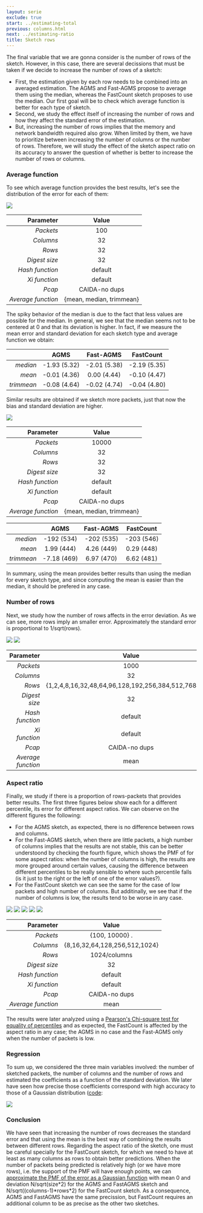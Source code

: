 ```yaml
---
layout: serie
exclude: true
start: ../estimating-total
previous: columns.html
next: ../estimating-ratio
title: Sketch rows
---
```


The final variable that we are gonna consider is the number of rows of the sketch. However, in this case, there are several decissions that must be taken if we decide to increase the number of rows of a sketch:

* First, the estimation given by each row needs to be combined into an averaged estimation. The AGMS and Fast-AGMS propose to average them using the median, whereas the FastCount sketch proposes to use the median. Our first goal will be to check which average function is better for each type of sketch.
* Second, we study the effect itself of increasing the number of rows and how they affect the standard error of the estimation.
* But, increasing the number of rows implies that the memory and network bandwidth required also grow. When limited by them, we have to prioritize between increasing the number of columns or the number of rows. Therefore, we will study the effect of the sketch aspect ratio on its accuracy to answer the question of whether is better to increase the number of rows or columns.

### Average function

To see which average function provides the best results, let's see the distribution of the error for each of them:

![](figures/average1.png)

|          Parameter |           Value          |
|-------------------:|:------------------------:|
|          _Packets_ |            100           |
|          _Columns_ |            32            |
|             _Rows_ |            32            |
|      _Digest size_ |            32            |
|    _Hash function_ |          default         |
|      _Xi function_ |          default         |
|             _Pcap_ |      CAIDA-no dups       |
| _Average function_ | {mean, median, trimmean} |

The spiky behavior of the median is due to the fact that less values are possible for the median. In general, we see that the median seems not to be centered at 0 and that its deviation is higher. In fact, if we measure the mean error and standard deviation for each sketch type and average function we obtain:

|            |   __AGMS__   | __Fast-AGMS__ | __FastCount__ |
|-----------:|:------------:|:-------------:|:-------------:|
|   _median_ | -1.93 (5.32) |  -2.01 (5.38) |  -2.19 (5.35) |
|     _mean_ | -0.01 (4.36) |  0.00 (4.44)  |  -0.10 (4.47) |
| _trimmean_ | -0.08 (4.64) |  -0.02 (4.74) |  -0.04 (4.80) |

Similar results are obtained if we sketch more packets, just that now the bias and standard deviation are higher.

![](figures/average2.png)

|          Parameter |           Value          |
|-------------------:|:------------------------:|
|          _Packets_ |           10000          |
|          _Columns_ |            32            |
|             _Rows_ |            32            |
|      _Digest size_ |            32            |
|    _Hash function_ |          default         |
|      _Xi function_ |          default         |
|             _Pcap_ |      CAIDA-no dups       |
| _Average function_ | {mean, median, trimmean} |

|            |   __AGMS__   | __Fast-AGMS__ | __FastCount__ |
|-----------:|:------------:|:-------------:|:-------------:|
|   _median_ |  -192 (534)  |   -202 (535)  |   -203 (546)  |
|     _mean_ |  1.99 (444)  |   4.26 (449)  |   0.29 (448)  |
| _trimmean_ | -7.18 (469)  |   6.97 (470)  |   6.62 (481)  |

In summary, using the mean provides better results than using the median for every sketch type, and since computing the mean is easier than the median, it should be prefered in any case.

### Number of rows

Next, we study how the number of rows affects in the error deviation. As we can see, more rows imply an smaller error. Approximately the standard error is proportional to 1/sqrt(rows).

![](figures/rows1.png)
![](figures/rows-all1.png)

|          Parameter |                         Value                         |
|-------------------:|:-----------------------------------------------------:|
|          _Packets_ |                          1000                         |
|          _Columns_ |                           32                          |
|             _Rows_ | {1,2,4,8,16,32,48,64,96,128,192,256,384,512,768,1024} |
|      _Digest size_ |                           32                          |
|    _Hash function_ |                        default                        |
|      _Xi function_ |                        default                        |
|             _Pcap_ |                     CAIDA-no dups                     |
| _Average function_ |                          mean                         |

### Aspect ratio

Finally, we study if there is a proportion of rows-packets that provides better results. The first three figures below show each for a different percentile, its error for different aspect ratios. We can observe on the different figures the following:

* For the AGMS sketch, as expected, there is no difference between rows and columns.
* For the Fast-AGMS sketch, when there are little packets, a high number of columns implies that the results are not stable, this can be better understoond by checking the fourth figure, which shows the PMF of for some aspect ratios: when the number of columns is high, the results are more grouped around certain values, causing the difference between different percentiles to be really sensible to where such percentile falls (is it just to the right or the left of one of the error values?).
* For the FastCount sketch we can see the same for the case of low packets and high number of columns. But additinally, we see that if the number of columns is low, the results tend to be worse in any case.

![](figures/aspect1.png)
![](figures/aspect2.png)
![](figures/aspect3.png)
![](figures/aspect4.png)
![](figures/aspect5.png)


|          Parameter |             Value             |
|-------------------:|:-----------------------------:|
|          _Packets_ |           {100, 10000}  .     |
|          _Columns_ | {8,16,32,64,128,256,512,1024} |
|             _Rows_ |          1024/columns         |
|      _Digest size_ |               32              |
|    _Hash function_ |            default            |
|      _Xi function_ |            default            |
|             _Pcap_ |         CAIDA-no dups         |
| _Average function_ |              mean             |

The results were later analyzed using a [Pearson's Chi-square test for equality of percentiles](http://www.ncbi.nlm.nih.gov/pmc/articles/PMC4535814/) and as expected, the FastCount is affected by the aspect ratio in any case; the AGMS in no case and the Fast-AGMS only when the number of packets is low.

### Regression

To sum up, we considered the three main variables involved: the number of sketched packets, the number of columns and the number of rows and estimated the coefficients as a function of the standard deviation. We later have seen how precise those coefficients correspond with high accuracy to those of a Gaussian distribution ([code](../../scripts/estimate-total.R):

![](figures/coefficients.png)

### Conclusion

We have seen that increasing the number of rows decreases the standard error and that using the mean is the best way of combining the results between different rows. Regarding the aspect ratio of the sketch, one must be careful specially for the FastCount sketch, for which we need to have at least as many columns as rows to obtain better predictions. When the number of packets being predicted is relatively high (or we have more rows), i.e. the support of the PMF will have enough points, we can [approximate the PMF of the error as a Gaussian function](http://dsg.ac.upc.edu/esterl/sketches/AGMS) with mean 0 and deviation N/sqrt(size\*2) for the AGMS and FastAGMS sketch and N/sqrt((columns-1)\*rows*2) for the FastCount sketch. As a consequence, AGMS and FastAGMS have the same precission, but FastCount requires an additional column to be as precise as the other two sketches.
